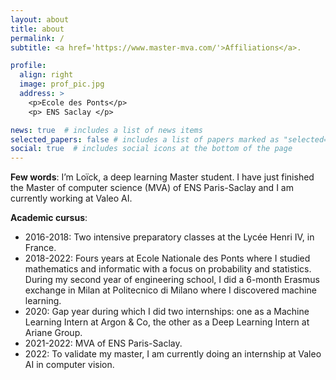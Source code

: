 ```yaml
---
layout: about
title: about
permalink: /
subtitle: <a href='https://www.master-mva.com/'>Affiliations</a>.

profile:
  align: right
  image: prof_pic.jpg
  address: >
    <p>Ecole des Ponts</p>
    <p> ENS Saclay </p>

news: true  # includes a list of news items
selected_papers: false # includes a list of papers marked as "selected={true}"
social: true  # includes social icons at the bottom of the page
---
```


**Few words**:
I’m Loïck, a deep learning Master student. I have just finished the Master of computer science (MVA) of ENS Paris-Saclay and I am currently working at Valeo AI.

**Academic cursus**: 
* 2016-2018: Two intensive preparatory classes at the Lycée Henri IV, in France. 
* 2018-2022: Fours years at Ecole Nationale des Ponts where I studied mathematics and informatic with a focus on probability and statistics. During my second year of engineering school, I did a 6-month Erasmus exchange in Milan at Politecnico di Milano where I discovered machine learning. 
* 2020: Gap year during which I did two internships: one as a Machine Learning Intern at Argon & Co, the other as a Deep Learning Intern at Ariane Group.
* 2021-2022: MVA of ENS Paris-Saclay. 
* 2022: To validate my master, I am currently doing an internship at Valeo AI in computer vision.
